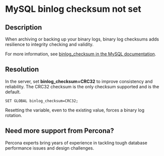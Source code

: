 # MySQL binlog checksum not set

## Description

When archiving or backing up your binary logs, binary log checksums adds resilience to integrity checking and validity.

For more information, see [binlog_checksum in the MySQL documentation](https://dev.mysql.com/doc/refman/8.0/en/replication-options-binary-log.html#sysvar_binlog_checksum).  

## Resolution

In the server, set **binlog_checksum=CRC32** to improve consistency and reliability. The CRC32 checksum is the only checksum supported and is the default.

`SET GLOBAL binlog_checksum=CRC32;`

Resetting the variable, even to the existing value, forces a binary log rotation.

## Need more support from Percona?

Percona experts bring years of experience in tackling tough database performance issues and design challenges.

<div data-tf-live="01JKGYABNVYHQ8A91QNW69A9TP"></div><script src="//embed.typeform.com/next/embed.js"></script>